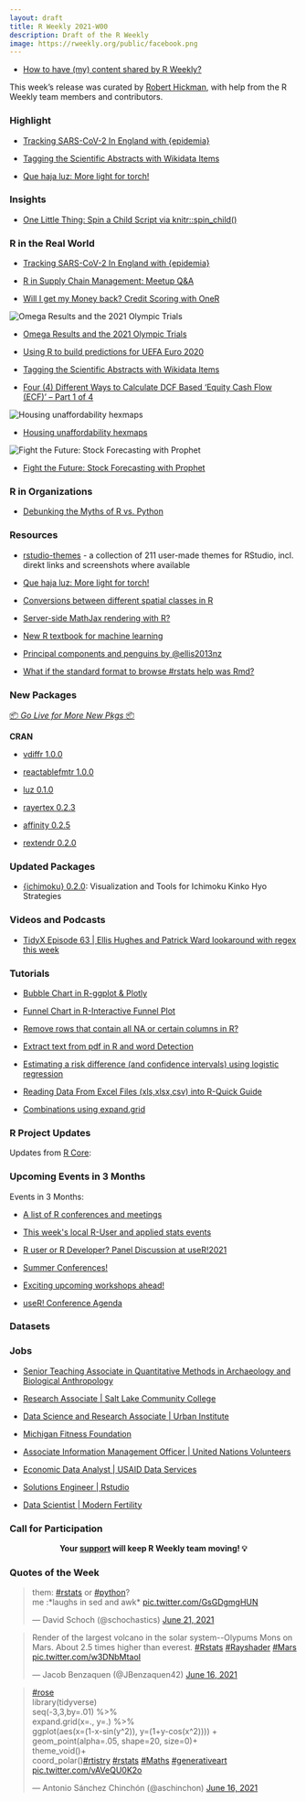 ```yaml
---
layout: draft
title: R Weekly 2021-W00
description: Draft of the R Weekly
image: https://rweekly.org/public/facebook.png
---
```



+ [How to have (my) content shared by R Weekly?](https://github.com/rweekly/rweekly.org#how-to-have-my-content-shared-by-r-weekly)

This week’s release was curated by [Robert Hickman](https://twitter.com/robwhickman), with help from the R Weekly team members and contributors.


###  Highlight

+ [Tracking SARS-CoV-2 In England with {epidemia}](https://imperialcollegelondon.github.io/epidemia/articles/multiple-obs.html)

+ [Tagging the Scientific Abstracts with Wikidata Items](https://dwayzer.netlify.app/posts/2021-06-15-tagging-the-abstracts-with-wikidata-items)

+ [Que haja luz: More light for torch!](https://blogs.rstudio.com/tensorflow/posts/2021-06-17-luz)


### Insights

+ [One Little Thing: Spin a Child Script via knitr::spin_child()](https://yihui.org/en/2021/06/spin-child/)


### R in the Real World

+ [Tracking SARS-CoV-2 In England with {epidemia}](https://imperialcollegelondon.github.io/epidemia/articles/multiple-obs.html)

+ [R in Supply Chain Management: Meetup Q&A](https://blog.rstudio.com/2021/06/17/r-in-supply-chain-management-meetup-q-a/)

+ [Will I get my Money back? Credit Scoring with OneR](https://blog.ephorie.de/will-i-get-my-money-back-credit-scoring-with-oner?utm_source=rss&utm_medium=rss&utm_campaign=will-i-get-my-money-back-credit-scoring-with-oner)

![Omega Results and the 2021 Olympic Trials](https://raw.githubusercontent.com/rweekly/image/master/2021/W25/rweekly1_scaled.png)

+ [Omega Results and the 2021 Olympic Trials](https://pilgrim.netlify.app/post/2021-06-16-omega-results-and-the-2021-olympic-trials/)

+ [Using R to build predictions for UEFA Euro 2020](https://nc233.com/2021/06/using-r-to-build-predictions-for-uefa-euro-2020/)

+ [Tagging the Scientific Abstracts with Wikidata Items](https://dwayzer.netlify.app/posts/2021-06-15-tagging-the-abstracts-with-wikidata-items)

+ [Four (4) Different Ways to Calculate DCF Based ‘Equity Cash Flow (ECF)’ – Part 1 of 4](http://r-posts.com/four-4-different-ways-to-calculate-dcf-based-equity-cash-flow-ecf-part-1-of-4/)

![Housing unaffordability hexmaps](https://raw.githubusercontent.com/rweekly/image/master/2021/W25/rweekly3_scaled.jpeg)

+ [Housing unaffordability hexmaps](https://notstatschat.rbind.io/2021/06/11/housing-unaffordability-hexmaps/)

![Fight the Future: Stock Forecasting with Prophet](https://raw.githubusercontent.com/rweekly/image/master/2021/W25/rweekly3_scaled.png)

+ [Fight the Future: Stock Forecasting with Prophet](https://kpress.dev/blog/2021-01-03-fight-the-future/)

###  R in Organizations

+ [Debunking the Myths of R vs. Python](https://blog.rstudio.com/2021/06/15/debunking-the-myths-of-r-vs-python/)


###  Resources

+ [rstudio-themes](https://github.com/max-alletsee/rstudio-themes) - a collection of 211 user-made themes for RStudio, incl. direkt links and screenshots where available

+ [Que haja luz: More light for torch!](https://blogs.rstudio.com/tensorflow/posts/2021-06-17-luz)

+ [Conversions between different spatial classes in R](https://geocompr.github.io/post/2021/spatial-classes-conversion/)

+ [Server-side MathJax rendering with R?](https://masalmon.eu/2021/06/15/serverside-mathjax/)

+ [New R textbook for machine learning](http://r-posts.com/new-r-textbook-for-machine-learning/)

+ [Principal components and penguins by @ellis2013nz](http://freerangestats.info/blog/2021/06/14/pc-penguins)

+ [What if the standard format to browse #rstats help was Rmd?](https://milesmcbain.micro.blog/2021/06/14/what-if-the.html)


###  New Packages

<p class="added-hostname"><a href="https://rweekly.org/live" target="_blank" class="externalLink">📦 <i>Go Live for More New Pkgs</i> 📦</a></p>

**CRAN**

+ [vdiffr 1.0.0](https://www.tidyverse.org/blog/2021/06/vdiffr-1-0-0/)

+ [reactablefmtr 1.0.0](https://kcuilla.github.io/reactablefmtr/index.html)

+ [luz 0.1.0](https://cran.r-project.org/web/packages/luz/index.html)

+ [rayertex 0.2.3](https://cran.r-project.org/web/packages/rayvertex/index.html)

+ [affinity 0.2.5](https://hypertidy.github.io/affinity/)

+ [rextendr 0.2.0](https://cran.r-project.org/web/packages/rextendr/index.html)

### Updated Packages

+ [{ichimoku} 0.2.0](https://cran.r-project.org/package=ichimoku): Visualization and Tools for Ichimoku Kinko Hyo Strategies


###  Videos and Podcasts

+ [TidyX Episode 63 | Ellis Hughes and Patrick Ward lookaround with regex this week](https://bit.ly/TidyX_Ep63)


###  Tutorials

+ [Bubble Chart in R-ggplot & Plotly](https://finnstats.com/index.php/2021/06/18/how-to-create-a-bubble-chart-in-r/)

+ [Funnel Chart in R-Interactive Funnel Plot](https://finnstats.com/index.php/2021/06/17/funnel-chart-in-r-interactive-funnel-plot/)

+ [Remove rows that contain all NA or certain columns in R?](https://finnstats.com/index.php/2021/06/16/remove-rows-that-contain-all-na-or-certain-columns-in-r/)

+ [Extract text from pdf in R and word Detection](https://finnstats.com/index.php/2021/06/15/extract-text-from-pdf-in-r-and-word-detection/)

+ [Estimating a risk difference (and confidence intervals) using logistic regression](https://www.rdatagen.net/post/2021-06-15-estimating-a-risk-difference-using-logistic-regression/)

+ [Reading Data From Excel Files (xls,xlsx,csv) into R-Quick Guide](https://finnstats.com/index.php/2021/06/14/reading-data-from-excel-files-xls-xlsx-into-r/)

+ [Combinations using expand.grid](https://shikokuchuo.net/posts/10-combinations)

<!--<div class="post-more-begin></div><div class="post-more-end"></div>-->

###  R Project Updates

Updates from [R Core](http://developer.r-project.org/blosxom.cgi/R-devel/NEWS):


###  Upcoming Events in 3 Months

Events in 3 Months:

+ [A list of R conferences and meetings](https://jumpingrivers.github.io/meetingsR/events.html)

+ [This week's local R-User and applied stats events](https://community.rstudio.com/c/irl)

+ [R user or R Developer? Panel Discussion at useR!2021](https://mirai-solutions.ch/news/2021/06/18/announce-user2021-panel/)

+ [Summer Conferences!](https://rviews.rstudio.com/2021/06/17/summer-conferences/)

+ [Exciting upcoming workshops ahead!](https://mirai-solutions.ch/news/2021/06/16/announce-new-workshops/)

+ [useR! Conference Agenda](https://www.conftool.org/user2021/index.php?page=browseSessions&presentations=show)

### Datasets

### Jobs

+ [Senior Teaching Associate in Quantitative Methods in Archaeology and Biological Anthropology](https://www.jobs.cam.ac.uk/job/30227/)

+ [Research Associate | Salt Lake Community College](https://jobs.slcc.edu/postings/49467)

+ [Data Science and Research Associate | Urban Institute](https://urban.wd1.myworkdayjobs.com/en-US/Urban-Careers/job/The-Urban-Institute-DC/Data-Science-Associate--Center-on-Nonprofits-and-Philanthropy-_R-800967)

+ [Michigan Fitness Foundation](https://michiganfitness.org/careers)

+ [Associate Information Management Officer | United Nations Volunteers](https://www.unv.org/vo/PANR000244-9799)

+ [Economic Data Analyst | USAID Data Services](https://uscareers-devtechsys.icims.com/jobs/1287/economic-data-analyst%2c-usaid-data-services/job?mobile=false&width=1263&height=500&bga=true&needsRedirect=false&jan1offset=-300&jun1offset=-240)

+ [Solutions Engineer | Rstudio](https://www.rstudio.com/about/job-posting/?gh_jid=4566477003)

+ [Data Scientist | Modern Fertility](https://jobs.ashbyhq.com/modernfertility/36815c80-fc6c-4912-929b-97be51187db6)

###  Call for Participation


<p class="hide-support added-hostname support-rweekly" style="text-align: center;font-weight: bold;">Your <a class="non-visited externalLink" href="https://www.patreon.com/rweekly" onclick="pas(this)">support</a> will keep R Weekly team moving! 💡</p>

###  Quotes of the Week

<blockquote class="twitter-tweet"><p lang="en" dir="ltr">them: <a href="https://twitter.com/hashtag/rstats?src=hash&amp;ref_src=twsrc%5Etfw">#rstats</a> or <a href="https://twitter.com/hashtag/python?src=hash&amp;ref_src=twsrc%5Etfw">#python</a>? <br>me :*laughs in sed and awk* <a href="https://t.co/GsGDgmgHUN">pic.twitter.com/GsGDgmgHUN</a></p>&mdash; David Schoch (@schochastics) <a href="https://twitter.com/schochastics/status/1406945747136925696?ref_src=twsrc%5Etfw">June 21, 2021</a></blockquote> <script async src="https://platform.twitter.com/widgets.js" charset="utf-8"></script>

<blockquote class="twitter-tweet"><p lang="en" dir="ltr">Render of the largest volcano in the solar system--Olypums Mons on Mars. About 2.5 times higher than everest. <a href="https://twitter.com/hashtag/Rstats?src=hash&amp;ref_src=twsrc%5Etfw">#Rstats</a> <a href="https://twitter.com/hashtag/Rayshader?src=hash&amp;ref_src=twsrc%5Etfw">#Rayshader</a> <a href="https://twitter.com/hashtag/Mars?src=hash&amp;ref_src=twsrc%5Etfw">#Mars</a> <a href="https://t.co/w3DNbMtaoI">pic.twitter.com/w3DNbMtaoI</a></p>&mdash; Jacob Benzaquen (@JBenzaquen42) <a href="https://twitter.com/JBenzaquen42/status/1405275407293681669?ref_src=twsrc%5Etfw">June 16, 2021</a></blockquote> <script async src="https://platform.twitter.com/widgets.js" charset="utf-8"></script>

<blockquote class="twitter-tweet"><p lang="en" dir="ltr"><a href="https://twitter.com/hashtag/rose?src=hash&amp;ref_src=twsrc%5Etfw">#rose</a><br>library(tidyverse)<br>seq(-3,3,by=.01) %&gt;%<br> expand.grid(x=., y=.) %&gt;%<br> ggplot(aes(x=(1-x-sin(y^2)), y=(1+y-cos(x^2)))) +<br> geom_point(alpha=.05, shape=20, size=0)+<br> theme_void()+<br> coord_polar()<a href="https://twitter.com/hashtag/rtistry?src=hash&amp;ref_src=twsrc%5Etfw">#rtistry</a> <a href="https://twitter.com/hashtag/rstats?src=hash&amp;ref_src=twsrc%5Etfw">#rstats</a> <a href="https://twitter.com/hashtag/Maths?src=hash&amp;ref_src=twsrc%5Etfw">#Maths</a> <a href="https://twitter.com/hashtag/generativeart?src=hash&amp;ref_src=twsrc%5Etfw">#generativeart</a> <a href="https://t.co/vAVeQU0K2o">pic.twitter.com/vAVeQU0K2o</a></p>&mdash; Antonio Sánchez Chinchón (@aschinchon) <a href="https://twitter.com/aschinchon/status/1405136386034970630?ref_src=twsrc%5Etfw">June 16, 2021</a></blockquote> <script async src="https://platform.twitter.com/widgets.js" charset="utf-8"></script>